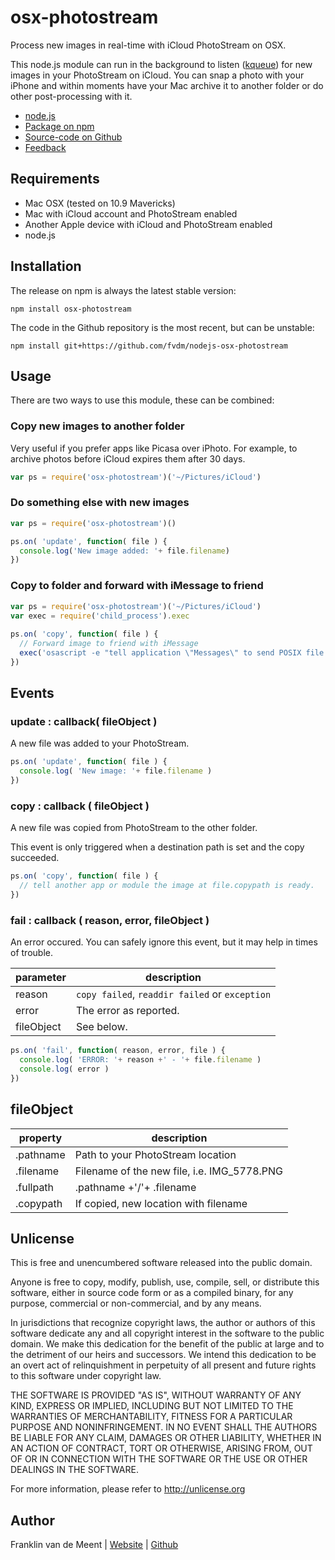 osx-photostream
===============

Process new images in real-time with iCloud PhotoStream on OSX.

This node.js module can run in the background to listen ([kqueue](http://en.wikipedia.org/wiki/Kqueue)) for new images
in your PhotoStream on iCloud. You can snap a photo with your iPhone and within moments have your Mac archive it to another folder or do other post-processing with it.


* [node.js](http://nodejs.org)
* [Package on npm](http://npmjs.org/package/osx-photostream)
* [Source-code on Github](https://github.com/fvdm/nodejs-osx-photostream)
* [Feedback](https://github.com/fvdm/nodejs-osx-photostream/issues)


Requirements
------------

* Mac OSX (tested on 10.9 Mavericks)
* Mac with iCloud account and PhotoStream enabled
* Another Apple device with iCloud and PhotoStream enabled
* node.js


Installation
------------

The release on npm is always the latest stable version:

`npm install osx-photostream`


The code in the Github repository is the most recent, but can be unstable:

`npm install git+https://github.com/fvdm/nodejs-osx-photostream`


Usage
-----

There are two ways to use this module, these can be combined:


### Copy new images to another folder

Very useful if you prefer apps like Picasa over iPhoto. For example, to archive photos before iCloud expires them after 30 days.

```js
var ps = require('osx-photostream')('~/Pictures/iCloud')
```


### Do something else with new images

```js
var ps = require('osx-photostream')()

ps.on( 'update', function( file ) {
  console.log('New image added: '+ file.filename)
})
```


### Copy to folder and forward with iMessage to friend

```js
var ps = require('osx-photostream')('~/Pictures/iCloud')
var exec = require('child_process').exec
 
ps.on( 'copy', function( file ) {
  // Forward image to friend with iMessage
  exec('osascript -e "tell application \"Messages\" to send POSIX file \"'+ file.copypath +'\" to buddy \"friend@email.tld\" of service \"E:my@email.tld\""')
})
```


Events
------

### update : callback( fileObject )

A new file was added to your PhotoStream.

```js
ps.on( 'update', function( file ) {
  console.log( 'New image: '+ file.filename )
})
```


### copy : callback ( fileObject )

A new file was copied from PhotoStream to the other folder.

This event is only triggered when a destination path is set and the copy succeeded.

```js
ps.on( 'copy', function( file ) {
  // tell another app or module the image at file.copypath is ready.
})
```


### fail : callback ( reason, error, fileObject )

An error occured. You can safely ignore this event, but it may help in times of trouble.

parameter  | description
---------- | ----------------------------------------------
reason     | `copy failed`, `readdir failed` or `exception`
error      | The error as reported.
fileObject | See below.

```js
ps.on( 'fail', function( reason, error, file ) {
  console.log( 'ERROR: '+ reason +' - '+ file.filename )
  console.log( error )
})
```


fileObject
----------

property  | description
--------- | -------------------------------------------
.pathname | Path to your PhotoStream location
.filename | Filename of the new file, i.e. IMG_5778.PNG
.fullpath | .pathname +'/'+ .filename
.copypath | If copied, new location with filename


Unlicense
---------

This is free and unencumbered software released into the public domain.

Anyone is free to copy, modify, publish, use, compile, sell, or
distribute this software, either in source code form or as a compiled
binary, for any purpose, commercial or non-commercial, and by any
means.

In jurisdictions that recognize copyright laws, the author or authors
of this software dedicate any and all copyright interest in the
software to the public domain. We make this dedication for the benefit
of the public at large and to the detriment of our heirs and
successors. We intend this dedication to be an overt act of
relinquishment in perpetuity of all present and future rights to this
software under copyright law.

THE SOFTWARE IS PROVIDED "AS IS", WITHOUT WARRANTY OF ANY KIND,
EXPRESS OR IMPLIED, INCLUDING BUT NOT LIMITED TO THE WARRANTIES OF
MERCHANTABILITY, FITNESS FOR A PARTICULAR PURPOSE AND NONINFRINGEMENT.
IN NO EVENT SHALL THE AUTHORS BE LIABLE FOR ANY CLAIM, DAMAGES OR
OTHER LIABILITY, WHETHER IN AN ACTION OF CONTRACT, TORT OR OTHERWISE,
ARISING FROM, OUT OF OR IN CONNECTION WITH THE SOFTWARE OR THE USE OR
OTHER DEALINGS IN THE SOFTWARE.

For more information, please refer to <http://unlicense.org>


Author
------

Franklin van de Meent
| [Website](http://frankl.in)
| [Github](https://github.com/fvdm)
